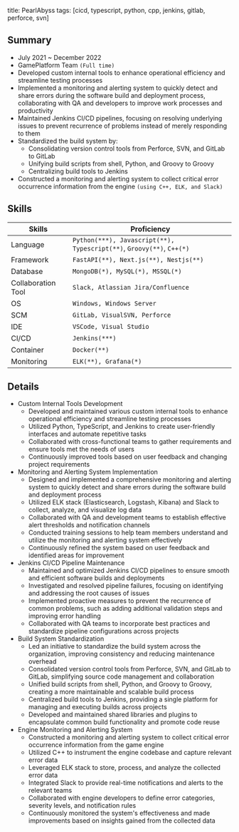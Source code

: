 title: PearlAbyss
tags: [cicd, typescript, python, cpp, jenkins, gitlab, perforce, svn]

## Summary

+ July 2021 ~ December 2022
+ GamePlatform Team `(Full time)`
+ Developed custom internal tools to enhance operational efficiency and streamline testing processes
+ Implemented a monitoring and alerting system to quickly detect and share errors during the software build and deployment process, collaborating with QA and developers to improve work processes and productivity
+ Maintained Jenkins CI/CD pipelines, focusing on resolving underlying issues to prevent recurrence of problems instead of merely responding to them
+ Standardized the build system by:
  + Consolidating version control tools from Perforce, SVN, and GitLab to GitLab
  + Unifying build scripts from shell, Python, and Groovy to Groovy
  + Centralizing build tools to Jenkins
+ Constructed a monitoring and alerting system to collect critical error occurrence information from the engine `(using C++, ELK, and Slack)`

## Skills

| Skills             | Proficiency                                                           |
| ------------------ | --------------------------------------------------------------------- |
| Language           | `Python(***), Javascript(**), Typescript(**)`, `Groovy(**)`, `C++(*)` |
| Framework          | `FastAPI(**), Next.js(**), Nestjs(**)`                                |
| Database           | `MongoDB(*), MySQL(*), MSSQL(*)`                                      |
| Collaboration Tool | `Slack, Atlassian Jira/Confluence`                                    |
| OS                 | `Windows, Windows Server`                                             |
| SCM                | `GitLab, VisualSVN, Perforce`                                         |
| IDE                | `VSCode, Visual Studio`                                               |
| CI/CD              | `Jenkins(***)`                                                        |
| Container          | `Docker(**)`                                                          |
| Monitoring         | `ELK(**), Grafana(*)`                                                 |

## Details

+ Custom Internal Tools Development
  + Developed and maintained various custom internal tools to enhance operational efficiency and streamline testing processes
  + Utilized Python, TypeScript, and Jenkins to create user-friendly interfaces and automate repetitive tasks
  + Collaborated with cross-functional teams to gather requirements and ensure tools met the needs of users
  + Continuously improved tools based on user feedback and changing project requirements
+ Monitoring and Alerting System Implementation
  + Designed and implemented a comprehensive monitoring and alerting system to quickly detect and share errors during the software build and deployment process
  + Utilized ELK stack (Elasticsearch, Logstash, Kibana) and Slack to collect, analyze, and visualize log data
  + Collaborated with QA and development teams to establish effective alert thresholds and notification channels
  + Conducted training sessions to help team members understand and utilize the monitoring and alerting system effectively
  + Continuously refined the system based on user feedback and identified areas for improvement
+ Jenkins CI/CD Pipeline Maintenance
  + Maintained and optimized Jenkins CI/CD pipelines to ensure smooth and efficient software builds and deployments
  + Investigated and resolved pipeline failures, focusing on identifying and addressing the root causes of issues
  + Implemented proactive measures to prevent the recurrence of common problems, such as adding additional validation steps and improving error handling
  + Collaborated with QA teams to incorporate best practices and standardize pipeline configurations across projects
+ Build System Standardization
  + Led an initiative to standardize the build system across the organization, improving consistency and reducing maintenance overhead
  + Consolidated version control tools from Perforce, SVN, and GitLab to GitLab, simplifying source code management and collaboration
  + Unified build scripts from shell, Python, and Groovy to Groovy, creating a more maintainable and scalable build process
  + Centralized build tools to Jenkins, providing a single platform for managing and executing builds across projects
  + Developed and maintained shared libraries and plugins to encapsulate common build functionality and promote code reuse
+ Engine Monitoring and Alerting System
  + Constructed a monitoring and alerting system to collect critical error occurrence information from the game engine
  + Utilized C++ to instrument the engine codebase and capture relevant error data
  + Leveraged ELK stack to store, process, and analyze the collected error data
  + Integrated Slack to provide real-time notifications and alerts to the relevant teams
  + Collaborated with engine developers to define error categories, severity levels, and notification rules
  + Continuously monitored the system's effectiveness and made improvements based on insights gained from the collected data
